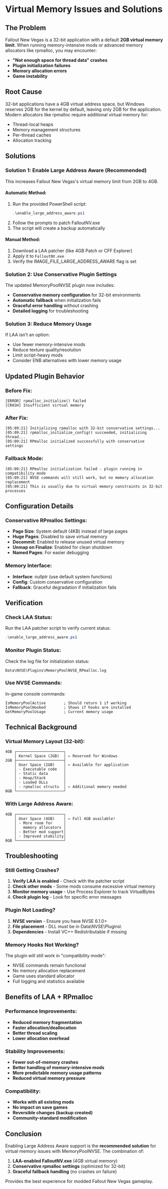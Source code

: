 # Virtual Memory Issues and Solutions

## The Problem

Fallout New Vegas is a 32-bit application with a default **2GB virtual memory limit**. When running memory-intensive mods or advanced memory allocators like rpmalloc, you may encounter:

- **"Not enough space for thread data" crashes**
- **Plugin initialization failures**
- **Memory allocation errors**
- **Game instability**

## Root Cause

32-bit applications have a 4GB virtual address space, but Windows reserves 2GB for the kernel by default, leaving only 2GB for the application. Modern allocators like rpmalloc require additional virtual memory for:
- Thread-local heaps
- Memory management structures
- Per-thread caches
- Allocation tracking

## Solutions

### Solution 1: Enable Large Address Aware (Recommended)

This increases Fallout New Vegas's virtual memory limit from 2GB to 4GB.

#### Automatic Method:
1. Run the provided PowerShell script:
   ```powershell
   .\enable_large_address_aware.ps1
   ```
2. Follow the prompts to patch FalloutNV.exe
3. The script will create a backup automatically

#### Manual Method:
1. Download a LAA patcher (like 4GB Patch or CFF Explorer)
2. Apply it to `FalloutNV.exe`
3. Verify the IMAGE_FILE_LARGE_ADDRESS_AWARE flag is set

### Solution 2: Use Conservative Plugin Settings

The updated MemoryPoolNVSE plugin now includes:
- **Conservative memory configuration** for 32-bit environments
- **Automatic fallback** when initialization fails
- **Graceful error handling** without crashing
- **Detailed logging** for troubleshooting

### Solution 3: Reduce Memory Usage

If LAA isn't an option:
- Use fewer memory-intensive mods
- Reduce texture quality/resolution
- Limit script-heavy mods
- Consider ENB alternatives with lower memory usage

## Updated Plugin Behavior

### Before Fix:
```
[ERROR] rpmalloc_initialize() failed
[CRASH] Insufficient virtual memory
```

### After Fix:
```
[05:09:21] Initializing rpmalloc with 32-bit conservative settings...
[05:09:21] rpmalloc_initialize_config() succeeded, initializing thread...
[05:09:21] RPmalloc initialized successfully with conservative settings
```

### Fallback Mode:
```
[05:09:21] RPmalloc initialization failed - plugin running in compatibility mode
[05:09:21] NVSE commands will still work, but no memory allocation replacement
[05:09:21] This is usually due to virtual memory constraints in 32-bit processes
```

## Configuration Details

### Conservative RPmalloc Settings:
- **Page Size**: System default (4KB) instead of large pages
- **Huge Pages**: Disabled to save virtual memory
- **Decommit**: Enabled to release unused virtual memory
- **Unmap on Finalize**: Enabled for clean shutdown
- **Named Pages**: For easier debugging

### Memory Interface:
- **Interface**: nullptr (use default system functions)
- **Config**: Custom conservative configuration
- **Fallback**: Graceful degradation if initialization fails

## Verification

### Check LAA Status:
Run the LAA patcher script to verify current status:
```powershell
.\enable_large_address_aware.ps1
```

### Monitor Plugin Status:
Check the log file for initialization status:
```
Data\NVSE\Plugins\MemoryPoolNVSE_RPmalloc.log
```

### Use NVSE Commands:
In-game console commands:
```
IsMemoryPoolActive        ; Should return 1 if working
IsMemoryPoolHooked        ; Shows if hooks are installed
GetMemoryPoolUsage        ; Current memory usage
```

## Technical Background

### Virtual Memory Layout (32-bit):
```
4GB ┌─────────────────────┐
    │ Kernel Space (2GB)  │ ← Reserved for Windows
2GB ├─────────────────────┤
    │ User Space (2GB)    │ ← Available for application
    │ - Executable code   │
    │ - Static data       │
    │ - Heap/Stack        │
    │ - Loaded DLLs       │
    │ - rpmalloc structs  │ ← Additional memory needed
0GB └─────────────────────┘
```

### With Large Address Aware:
```
4GB ┌─────────────────────┐
    │ User Space (4GB)    │ ← Full 4GB available!
    │ - More room for     │
    │   memory allocators │
    │ - Better mod support│
    │ - Improved stability│
0GB └─────────────────────┘
```

## Troubleshooting

### Still Getting Crashes?
1. **Verify LAA is enabled** - Check with the patcher script
2. **Check other mods** - Some mods consume excessive virtual memory
3. **Monitor memory usage** - Use Process Explorer to track VirtualBytes
4. **Check plugin log** - Look for specific error messages

### Plugin Not Loading?
1. **NVSE version** - Ensure you have NVSE 6.1.0+
2. **File placement** - DLL must be in Data\NVSE\Plugins\
3. **Dependencies** - Install VC++ Redistributable if missing

### Memory Hooks Not Working?
The plugin will still work in "compatibility mode":
- NVSE commands remain functional
- No memory allocation replacement
- Game uses standard allocator
- Full logging and statistics available

## Benefits of LAA + RPmalloc

### Performance Improvements:
- **Reduced memory fragmentation**
- **Faster allocation/deallocation**
- **Better thread scaling**
- **Lower allocation overhead**

### Stability Improvements:
- **Fewer out-of-memory crashes**
- **Better handling of memory-intensive mods**
- **More predictable memory usage patterns**
- **Reduced virtual memory pressure**

### Compatibility:
- **Works with all existing mods**
- **No impact on save games**
- **Reversible changes (backup created)**
- **Community-standard modification**

## Conclusion

Enabling Large Address Aware support is the **recommended solution** for virtual memory issues with MemoryPoolNVSE. The combination of:
1. **LAA-enabled FalloutNV.exe** (4GB virtual memory)
2. **Conservative rpmalloc settings** (optimized for 32-bit)
3. **Graceful fallback handling** (no crashes on failure)

Provides the best experience for modded Fallout New Vegas gameplay.